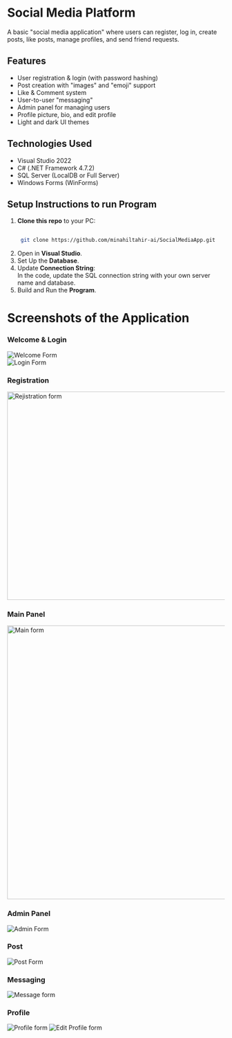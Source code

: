 #  Social Media Platform

A basic "social media application" where users can register, log in, create posts, like posts, manage profiles, and send friend requests.


##  Features

-  User registration & login (with password hashing)
-  Post creation with "images" and "emoji" support 
-  Like &  Comment system
-  User-to-user "messaging"
-  Admin panel for managing users
-  Profile picture, bio, and edit profile
-  Light and dark UI themes


##  Technologies Used

- Visual Studio 2022
- C# (.NET Framework 4.7.2)
- SQL Server (LocalDB or Full Server)
- Windows Forms (WinForms)


##  Setup Instructions to run Program

1. **Clone this repo** to your PC:
   ```bash
    
    git clone https://github.com/minahiltahir-ai/SocialMediaApp.git
2. Open in **Visual Studio**.
3. Set Up the **Database**.
4. Update **Connection String**:  
    In the code, update the SQL connection string with your own server name and database.
5. Build and Run the **Program**.
#  Screenshots of the Application

###  Welcome & Login
![Welcome Form](https://github.com/user-attachments/assets/e1f10687-4ac4-454d-8ee1-cfe3f9840620)  
![Login Form](https://github.com/user-attachments/assets/fe28b755-d3c5-460b-be53-e8b62394cfe7)

###  Registration
<img width="800" height="481" alt="Rejistration form" src="https://github.com/user-attachments/assets/0c8cfe6a-7015-43f1-bdc4-8bf8b40b2290" />

###  Main Panel
<img width="1002" height="632" alt="Main form" src="https://github.com/user-attachments/assets/5682a897-c541-4005-b336-c35e599640f0" />

###  Admin Panel
![Admin Form](https://github.com/user-attachments/assets/0d8456ea-789f-4fa0-9e81-5d2dffee2bb7)

###  Post
![Post Form](https://github.com/user-attachments/assets/f4b54440-5307-45ec-8ff5-6a9b62e4c01c)

###  Messaging
![Message form](https://github.com/user-attachments/assets/76698b5c-2706-4d75-83da-333c0d4cff45)

### Profile
![Profile form](https://github.com/user-attachments/assets/f11bb6d3-1f83-4a24-8a76-f6c8b676ac14)
![Edit Profile form](https://github.com/user-attachments/assets/ebb9f060-bb20-4b5c-b38f-b16af93642d0)



